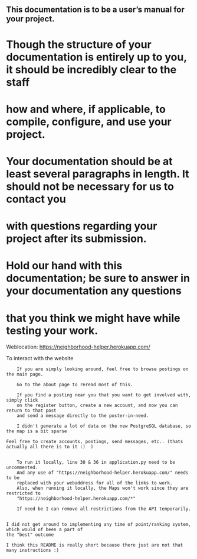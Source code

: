 ## This documentation is to be a user’s manual for your project.
# Though the structure of your documentation is entirely up to you, it should be incredibly clear to the staff
# how and where, if applicable, to compile, configure, and use your project.
# Your documentation should be at least several paragraphs in length. It should not be necessary for us to contact you
# with questions regarding your project after its submission.
# Hold our hand with this documentation; be sure to answer in your documentation any questions
# that you think we might have while testing your work.

Weblocation: https://neighborhood-helper.herokuapp.com/

To interact with the website

        If you are simply looking around, feel free to browse postings on the main page.

        Go to the about page to reread most of this.

        If you find a posting near you that you want to get involved with, simply click
        on the register button, create a new account, and now you can return to that post
        and send a message directly to the poster-in-need.

        I didn't generate a lot of data on the new PostgreSQL database, so the map is a bit sparse

    Feel free to create accounts, postings, send messages, etc.. (thats actually all there is to it :)  )


        To run it locally, line 30 & 36 in application.py need to be uncommented.
        And any use of "https://neighborhood-helper.herokuapp.com/" needs to be
        replaced with your webaddress for all of the links to work.
        Also, when running it locally, the Maps won't work since they are restricted to
        "https://neighborhood-helper.herokuapp.com/*"

        If need be I can remove all restrictions from the API temporarily.


    I did not get around to implementing any time of point/ranking system, which would of been a part of
    the "best" outcome

    I think this README is really short because there just are not that many instructions :)


